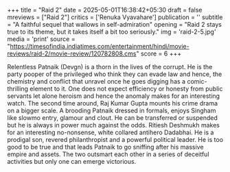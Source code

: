 +++
title = "Raid 2"
date = 2025-05-01T16:38:42+05:30
draft = false
mreviews = ["Raid 2"]
critics = ['Renuka Vyavahare']
publication = ''
subtitle = "A faithful sequel that wallows in self-admiration"
opening = "Raid 2 stays true to its theme, but it takes itself a bit too seriously."
img = 'raid-2-5.jpg'
media = 'print'
source = "https://timesofindia.indiatimes.com/entertainment/hindi/movie-reviews/raid-2/movie-review/120782808.cms"
score = 6
+++

Relentless Patnaik (Devgn) is a thorn in the lives of the corrupt. He is the party pooper of the privileged who think they can evade law and hence, the chemistry and conflict that unravel once he goes digging has a comic-thrilling element to it. One does not expect efficiency or honesty from public servants let alone heroism and hence the anomaly makes for an interesting watch. The second time around, Raj Kumar Gupta mounts his crime drama on a bigger scale. A brooding Patnaik dressed in formals, enjoys Singham like slowmo entry, glamour and clout. He can be transferred or suspended but he is always in power much against the odds. Ritiesh Deshmukh makes for an interesting no-nonsense, white collared antihero Dadabhai. He is a prodigal son, revered philanthropist and a powerful political leader. He is too good to be true and that leads Patnaik to go sniffing after his massive empire and assets. The two outsmart each other in a series of deceitful activities but only one can emerge victorious.
